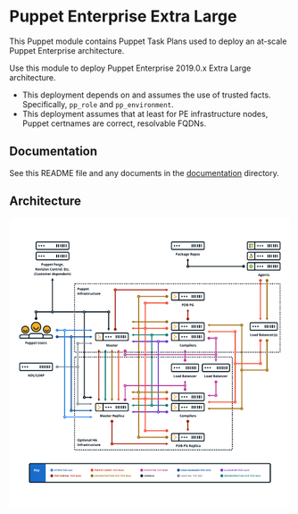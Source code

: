 # Puppet Enterprise Extra Large

This Puppet module contains Puppet Task Plans used to deploy an at-scale Puppet Enterprise architecture.

Use this module to deploy Puppet Enterprise 2019.0.x Extra Large architecture.

* This deployment depends on and assumes the use of trusted facts. Specifically, `pp_role` and `pp_environment`.
* This deployment assumes that at least for PE infrastructure nodes, Puppet certnames are correct, resolvable FQDNs.

## Documentation

See this README file and any documents in the [documentation](documentation) directory.

## Architecture

![architecture](documentation/images/architecture.png)
